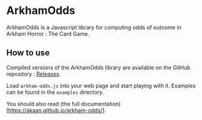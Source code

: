 # ArkhamOdds

ArkhamOdds is a Javascript library for computing odds of outcome in Arkham
Horror : The Card Game.

## How to use

Compiled versions of the ArkhamOdds library are available on the GitHub
repository : [Releases](https://github.com/akaan/arkham-odds/releases/latest).

Load `arkham-odds.js` into your web page and start playing with it. Examples can
be found in the `examples` directory.

You should also read (the full documentation)[https://akaan.github.io/arkham-odds/].
